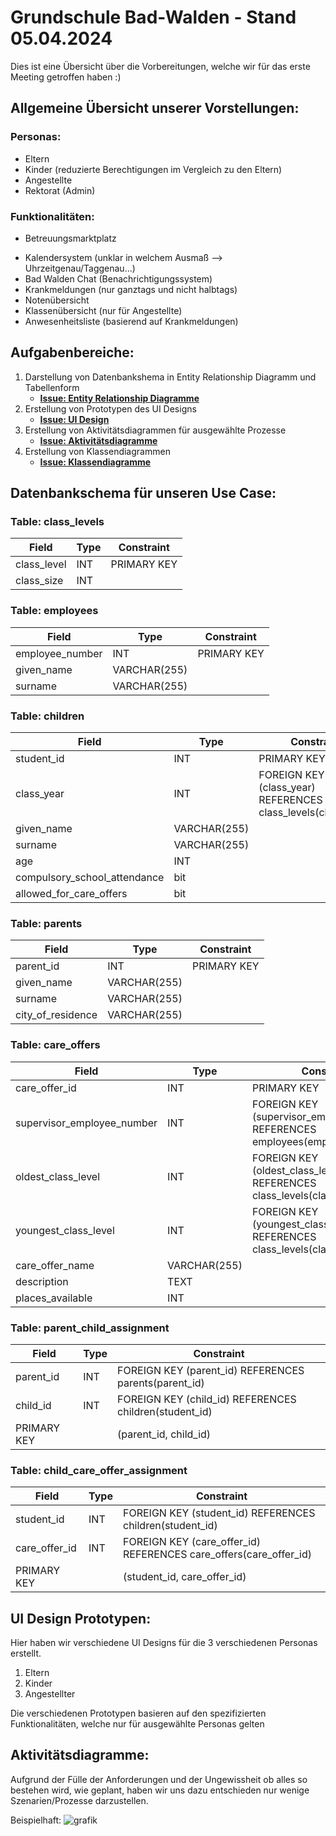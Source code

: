 # Grundschule Bad-Walden - Stand 05.04.2024

Dies ist eine Übersicht über die Vorbereitungen, welche wir für das erste Meeting getroffen haben :)

## Allgemeine Übersicht unserer Vorstellungen:
### Personas:

+ Eltern
+ Kinder (reduzierte Berechtigungen im Vergleich zu den Eltern)
+ Angestellte
+ Rektorat (Admin)

### Funktionalitäten:

*  Betreuungsmarktplatz
+ Kalendersystem (unklar in welchem Ausmaß --> Uhrzeitgenau/Taggenau...)
+ Bad Walden Chat (Benachrichtigungssystem)
+ Krankmeldungen (nur ganztags und nicht halbtags)
+ Notenübersicht 
+ Klassenübersicht (nur für Angestellte)
+ Anwesenheitsliste (basierend auf Krankmeldungen)

## Aufgabenbereiche:

1. Darstellung von Datenbankshema in Entity Relationship Diagramm und Tabellenform
   + **[Issue: Entity Relationship Diagramme](https://github.com/TimeLegend35/ATDIT2_Group_2/issues/2)**
3. Erstellung von Prototypen des UI Designs
   + **[Issue: UI Design](https://github.com/TimeLegend35/ATDIT2_Group_2/issues/10)**
5. Erstellung von Aktivitätsdiagrammen für ausgewählte Prozesse
   + **[Issue: Aktivitätsdiagramme](https://github.com/TimeLegend35/ATDIT2_Group_2/issues/4)**
7. Erstellung von Klassendiagrammen
   + **[Issue: Klassendiagramme](https://github.com/TimeLegend35/ATDIT2_Group_2/issues/1)**
  
## Datenbankschema für unseren Use Case:

### Table: class_levels

| Field        | Type  | Constraint |
|--------------|-------|------------|
| class_level  | INT   | PRIMARY KEY|
| class_size   | INT   |            |

### Table: employees

| Field            | Type        | Constraint |
|------------------|-------------|------------|
| employee_number  | INT         | PRIMARY KEY|
| given_name       | VARCHAR(255)|            |
| surname          | VARCHAR(255)|            |

### Table: children

| Field                  | Type        | Constraint                       |
|------------------------|-------------|----------------------------------|
| student_id             | INT         | PRIMARY KEY                      |
| class_year             | INT         | FOREIGN KEY (class_year) REFERENCES class_levels(class_level) |
| given_name             | VARCHAR(255)|                                  |
| surname                | VARCHAR(255)|                                  |
| age                    | INT         |                                  |
| compulsory_school_attendance| bit   |                                  |
| allowed_for_care_offers    | bit       |                                  |

### Table: parents

| Field            | Type        | Constraint |
|------------------|-------------|------------|
| parent_id        | INT         | PRIMARY KEY|
| given_name       | VARCHAR(255)|            |
| surname          | VARCHAR(255)|            |
| city_of_residence| VARCHAR(255)|            |

### Table: care_offers

| Field                  | Type        | Constraint                                    |
|------------------------|-------------|-----------------------------------------------|
| care_offer_id          | INT         | PRIMARY KEY                                   |
| supervisor_employee_number| INT       | FOREIGN KEY (supervisor_employee_number) REFERENCES employees(employee_number)|
| oldest_class_level     | INT         | FOREIGN KEY (oldest_class_level) REFERENCES class_levels(class_level)|
| youngest_class_level   | INT         | FOREIGN KEY (youngest_class_level) REFERENCES class_levels(class_level)|
| care_offer_name        | VARCHAR(255)|                                               |
| description            | TEXT        |                                               |
| places_available       | INT         |                                               |

### Table: parent_child_assignment

| Field            | Type  | Constraint                            |
|------------------|-------|---------------------------------------|
| parent_id        | INT   | FOREIGN KEY (parent_id) REFERENCES parents(parent_id) |
| child_id         | INT   | FOREIGN KEY (child_id) REFERENCES children(student_id)|
| PRIMARY KEY      |       | (parent_id, child_id)                 |

### Table: child_care_offer_assignment

| Field            | Type  | Constraint                                |
|------------------|-------|-------------------------------------------|
| student_id       | INT   | FOREIGN KEY (student_id) REFERENCES children(student_id)|
| care_offer_id    | INT   | FOREIGN KEY (care_offer_id) REFERENCES care_offers(care_offer_id)|
| PRIMARY KEY      |       | (student_id, care_offer_id)              |


## UI Design Prototypen:

Hier haben wir verschiedene UI Designs für die 3 verschiedenen Personas erstellt.
1. Eltern
2. Kinder
3. Angestellter

Die verschiedenen Prototypen basieren auf den spezifizierten Funktionalitäten, welche nur für ausgewählte Personas gelten

## Aktivitätsdiagramme:

Aufgrund der Fülle der Anforderungen und der Ungewissheit ob alles so bestehen wird, wie geplant, haben wir uns dazu entschieden nur wenige Szenarien/Prozesse darzustellen. 

Beispielhaft: ![grafik](https://raw.githubusercontent.com/TimeLegend35/ATDIT2_Group_2/980348a672eea0636491a68eab5deb2d398c44e5/Aktivit%C3%A4tsdiagramm%20-%2003.04.svg)
